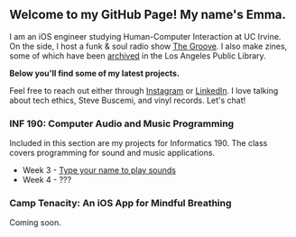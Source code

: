 ## Welcome to my GitHub Page! My name's Emma.

I am an iOS engineer studying Human-Computer Interaction at UC Irvine. On the side, I host a funk & soul radio show [The Groove](https://kuci.org/wp/shows/the-groove/). I also make zines, some of which have been [archived](https://ls2pac.lapl.org/?section=resource&resourceid=1851847881) in the Los Angeles Public Library. 

**Below you'll find some of my latest projects.**

Feel free to reach out either through [Instagram](https://www.instagram.com/hapa.girl/) or [LinkedIn](https://www.linkedin.com/in/emma6pv/). I love talking about tech ethics, Steve Buscemi, and vinyl records. Let's chat!


### INF 190: Computer Audio and Music Programming

Included in this section are my projects for Informatics 190. The class covers programming for sound and music applications.


* Week 3 - [Type your name to play sounds](https://emma6pv.github.io/ComputerMusic/week3/myName.html)
* Week 4 - ???

### Camp Tenacity: An iOS App for Mindful Breathing

Coming soon. 
